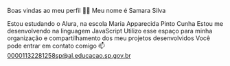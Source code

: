 Boas vindas ao meu perfil 💙💙
Meu nome é Samara Silva 

Estou estudando o Alura, na escola Maria Apparecida Pinto Cunha
Estou me desenvolvendo na linguagem JavaScript
Utilizo esse espaço para minha organização e compartilhamento dos meu projetos desenvolvidos
Você pode entrar em contato comigo 📫
00001132281258sp@al.educacao.sp.gov.br
